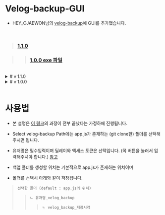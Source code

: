 # Velog-backup-GUI

- HEY_CJAEWON님의 [velog-backup](https://github.com/cjaewon/velog-backup)에 GUI를 추가했습니다.

</br>

> ### [1.1.0](https://github.com/lakP44/Velog-backup-GUI/tree/main/1.1.0)

>> ### [1.0.0 exe 파일](https://github.com/lakP44/Velog-backup-GUI/tree/main/1.0.0/dist)

</br>


<details>
  <summary> # v 1.1.0</summary>

  ![image](https://github.com/lakP44/Velog-backup-GUI/assets/110088655/7c188eb9-cbb0-4ecf-85fc-b2411a7ac4be)

  </br>

  - portable 버전과 install버전이 나눠졌습니다. portable 버전은 폴더째로 다운받으시면 됩니다.

  - 이전 설정값을 저장할 수 있는 기능이 추가되었습니다.
  - 설정값이 존재할 시 15초안에 자동저장을 취소하거나, 자동저장 후 종료를 하는 것 중에 선택할 수 있습니다.
    - 즉 세팅값이 존재하면 프로그램을 실행시키기만 해도 15초 뒤 자동저장이 됩니다.
  - 설정 저장 버튼은 현재 입력한 값들을 저장합니다.
  - 설정 초기화는 설정 파일을 삭제합니다.

  > 사용시 문제가 발생하면 app.js 경로, 백업할 폴더의 경로내에 backp, content, images 폴더가 있는지 확인 후 있다면 삭제하고 재시작해주세요.
  문제가 해결되지 않을 시 issues에 남겨주시면 확인하겠습니다.
  
</details>

<details>
  <summary> # v 1.0.0</summary>

<img src=https://github.com/lakP44/Velog-backup-GUI/assets/110088655/dd4a87f4-950d-412e-9e33-a88e6dd9c213>

</br>
</br>

- 날짜순으로 폴더를 생성하는 기능이 추가되었습니다.

</details>

</br>

# 사용법

- 본 설명은 [이 링크](https://github.com/cjaewon/velog-backup)의 과정이 전부 끝났다는 가정하에 진행됩니다.

- Select velog-backup Path에는 app.js가 존재하는 (git clone한) 폴더를 선택해주시면 됩니다.

- 유저명은 필수입력이며 딜레이와 엑세스 토큰은 선택입니다. (꼭 버튼을 눌러서 입력해주셔야 합니다.) [참고](https://github.com/cjaewon/velog-backup)

- 백업 폴더를 생성할 위치는 기본적으로 app.js가 존재하는 위치이며

- 폴더를 선택시 아래와 같이 저장됩니다.

> `선택한 폴더 (default : app.js의 위치)`
> > `ㄴ 유저명_velog_backup`
> > > `ㄴ velog_backup_저장시각`
